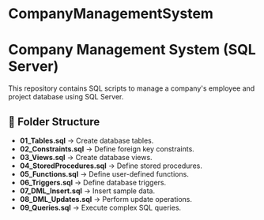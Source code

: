 # CompanyManagementSystem
# Company Management System (SQL Server)
This repository contains SQL scripts to manage a company's employee and project database using SQL Server.

## 📂 Folder Structure
- **01_Tables.sql** → Create database tables.
- **02_Constraints.sql** → Define foreign key constraints.
- **03_Views.sql** → Create database views.
- **04_StoredProcedures.sql** → Define stored procedures.
- **05_Functions.sql** → Define user-defined functions.
- **06_Triggers.sql** → Define database triggers.
- **07_DML_Insert.sql** → Insert sample data.
- **08_DML_Updates.sql** → Perform update operations.
- **09_Queries.sql** → Execute complex SQL queries.

